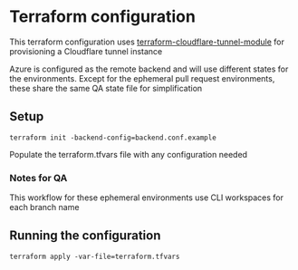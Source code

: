 # Terraform configuration
This terraform configuration uses [terraform-cloudflare-tunnel-module](https://github.com/Sillock-Inc/terraform-cloudflare-tunnel-module) for provisioning a Cloudflare tunnel instance 

Azure is configured as the remote backend and will use different states for the environments.
Except for the ephemeral pull request environments, these share the same QA state file for simplification

## Setup

```hcl
terraform init -backend-config=backend.conf.example
```

Populate the terraform.tfvars file with any configuration needed

### Notes for QA

This workflow for these ephemeral environments use CLI workspaces for each branch name

## Running the configuration


```hcl
terraform apply -var-file=terraform.tfvars
```
